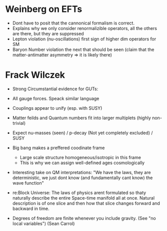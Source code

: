 # Weinberg on EFTs

   - Dont have to posit that the cannonical formalism is correct.
   - Explains why we only consider renormalizible operators, all the others are there, but they are suppressed
   - Lepton violation (nu-oscillations) first sign of higher dim operators for SM
   - Baryon Number violation the next that should be seen (claim that the matter-antimatter asymmetry => it is likely there)


# Frack Wilczek

  - Strong Circumstantial evidence for GUTs:
  - All gauge forces.  Speack similar language
  - Couplings appear to unify (esp. with SUSY)
  - Matter feilds and Quantum numbers fit into larger multiplets (highly non-trivial)
  - Expect nu-masses (seen) / p-decay (Not yet completely excluded) / SUSY
  - Big bang makes a preffered coodinate frame
     - Large scale structure homogeneous/isotropic in this frame
     - This is why we can assign well-defined ages cosmologically
  - Interesting take on QM interpretations:
     "We have the laws, they are deterministic, we just dont know (and fundamentally cant know) the wave function"
  - re:Block Universe: The laws of physics arent formulated so thaty naturally describe the entire Space-time manifold all at once.
     Natural description is of one slice and then how that slice changes forward and backward in time. 

- Degrees of freedom are finite whenever you include gravity.  (See "no local variables")
   (Sean Carrol)
